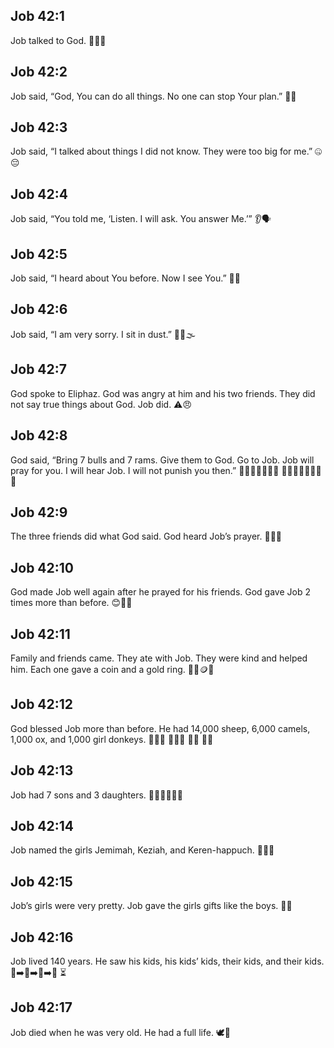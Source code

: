 ## Job 42:1
Job talked to God. 🙋‍♂️🙏
## Job 42:2
Job said, “God, You can do all things. No one can stop Your plan.” 💪✨
## Job 42:3
Job said, “I talked about things I did not know. They were too big for me.” 🤐😔
## Job 42:4
Job said, “You told me, ‘Listen. I will ask. You answer Me.’” 👂🗣️
## Job 42:5
Job said, “I heard about You before. Now I see You.” 👀✨
## Job 42:6
Job said, “I am very sorry. I sit in dust.” 🧎‍♂️🌫️
## Job 42:7
God spoke to Eliphaz. God was angry at him and his two friends. They did not say true things about God. Job did. ⚠️😠
## Job 42:8
God said, “Bring 7 bulls and 7 rams. Give them to God. Go to Job. Job will pray for you. I will hear Job. I will not punish you then.” 🐂🐂🐂🐂🐂🐂🐂 🐏🐏🐏🐏🐏🐏🐏 🙏
## Job 42:9
The three friends did what God said. God heard Job’s prayer. 👣🙏✅
## Job 42:10
God made Job well again after he prayed for his friends. God gave Job 2 times more than before. 😊🔁💝
## Job 42:11
Family and friends came. They ate with Job. They were kind and helped him. Each one gave a coin and a gold ring. 🍞🤝🪙💍
## Job 42:12
God blessed Job more than before. He had 14,000 sheep, 6,000 camels, 1,000 ox, and 1,000 girl donkeys. 🐑🐑🐑 🐪🐪🐪 🐂🐂 🫏🫏
## Job 42:13
Job had 7 sons and 3 daughters. 👨‍👩‍👧‍👦👧👧
## Job 42:14
Job named the girls Jemimah, Keziah, and Keren-happuch. 🧒🧒🧒
## Job 42:15
Job’s girls were very pretty. Job gave the girls gifts like the boys. 🌟🎁
## Job 42:16
Job lived 140 years. He saw his kids, his kids’ kids, their kids, and their kids. 👶➡️👶➡️👶➡️👶 ⏳
## Job 42:17
Job died when he was very old. He had a full life. 🕊️👴
